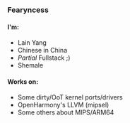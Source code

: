 ### Fearyncess

#### I'm:
- Lain Yang
- Chinese in China
- *Partial* Fullstack ;)
- Shemale


#### Works on:
- Some dirty/OoT kernel ports/drivers
- OpenHarmony's LLVM (mipsel)
- Some others about MIPS/ARM64
